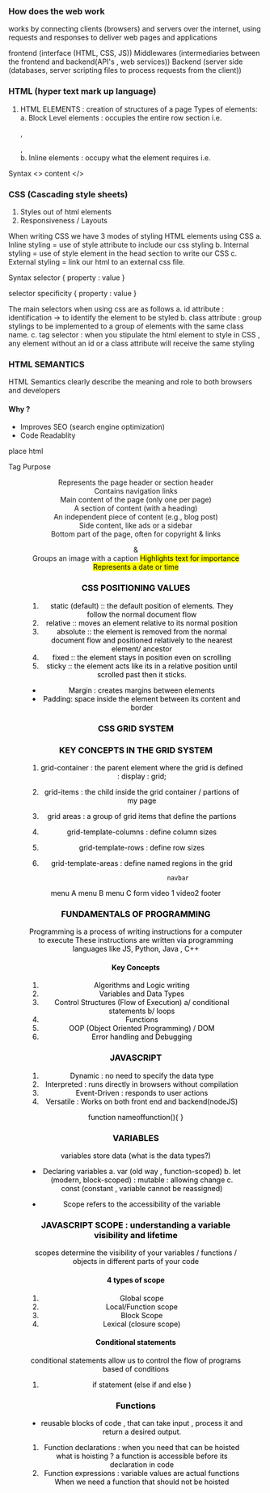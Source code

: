 ### How does the web work 
works by connecting clients (browsers) and servers over the
internet, using requests and responses to deliver web pages and 
applications 

frontend (interface (HTML, CSS, JS))
Middlewares (intermediaries between the frontend and backend(API's , web services))
Backend (server side (databases, server scripting files to process requests from the client))

### HTML (hyper text mark up language)
1. HTML ELEMENTS : creation of structures of a page 
   Types of elements: 
     a. Block Level elements : occupies the entire row section  i.e. <p> , <div> , <section>
     b. Inline elements : occupy what the element requires i.e. <a> <img>

Syntax 
<> content </>


### CSS (Cascading style sheets)
1. Styles out of html elements 
2. Responsiveness / Layouts 

When writing CSS we have 3 modes of styling HTML elements using CSS 
a. Inline styling = use of style attribute to include our css styling 
b. Internal styling = use of style element in the head section to write our CSS 
c. External styling = link our html to an external css file.

Syntax 
selector {
    property : value
}

selector specificity {
    property : value
}

The main selectors when using css are as follows
a. id attribute : identification -> to identify the element to be styled 
b. class attribute : group stylings to be implemented to a group of elements with 
the same class name. 
c. tag selector : when you stipulate the html element to style in CSS , any element without an id or a class attribute will receive the same styling 


### HTML SEMANTICS 
HTML Semantics clearly describe the meaning and role to both 
browsers and developers 
 #### Why ? 
 - Improves SEO  (search engine optimization)
 - Code Readablity 

 <div> place html </div> 


 Tag	     Purpose
<header>	Represents the page header or section header
<nav>	    Contains navigation links
<main>	    Main content of the page (only one per page)
<section>	A section of content (with a heading)
<article>	An independent piece of content (e.g., blog post)
<aside>	    Side content, like ads or a sidebar
<footer>	Bottom part of the page, often for copyright & links
<figure> & <figcaption>	Groups an image with a caption
<mark>	    Highlights text for importance
<time>	    Represents a date or time


### CSS POSITIONING VALUES 
1. static (default) :: the default position of elements. They follow the normal document flow 
2. relative :: moves an element relative to its normal position 
3. absolute :: the element is removed from the normal document flow and positioned relatively to the nearest element/ ancestor 
4. fixed :: the element stays in position even on scrolling 
5. sticky :: the element acts like its in a relative position until scrolled past then it sticks.

- Margin : creates margins between elements
- Padding:  space inside the element between its content and border 

### CSS GRID SYSTEM 
### KEY CONCEPTS IN THE GRID SYSTEM 
1. grid-container : the parent element where the grid is defined : display : grid;
2. grid-items : the child inside the grid container / partions of my page 
3. grid areas : a group of grid items that define the partions 
5. grid-template-columns : define column sizes 
6. grid-template-rows : define row sizes 
7. grid-template-areas : define named regions in the grid 


                           navbar
menu A                     menu B                       menu C 
                           form 
        video 1                                       video2
                           footer


### FUNDAMENTALS OF PROGRAMMING 
Programming is a process of writing instructions for a computer to execute 
These instructions are written via programming languages like JS, Python, Java , C++ 

#### Key Concepts 
1. Algorithms and Logic writing 
2. Variables and Data Types 
3. Control Structures (Flow of Execution)
    a/ conditional statements 
    b/ loops
4. Functions 
5. OOP (Object Oriented Programming) / DOM 
6. Error handling and Debugging 


### JAVASCRIPT 
1. Dynamic : no need to specify the data type 
2. Interpreted : runs directly in browsers without compilation 
3. Event-Driven : responds to user actions 
4. Versatile : Works on both front end and backend(nodeJS)

function nameoffunction(){
    <!-- logic function -->
}


### VARIABLES 
variables store data (what is the data types?)

- Declaring variables 
  a. var (old way , function-scoped)
  b. let (modern, block-scoped) : mutable : allowing change 
  c. const (constant , variable cannot be reassigned)

- Scope refers to the accessibility of the variable 


### JAVASCRIPT SCOPE : understanding a variable visibility and lifetime 
 scopes determine the visibility of your variables / functions / objects in different parts of 
 your code 

#### 4 types of scope 
1. Global scope 
2. Local/Function scope 
3. Block Scope 
4. Lexical (closure scope)

#### Conditional statements 
conditional statements allow us to control the flow of programs based of conditions 

1. if statement (else if and else )


### Functions 
- reusable blocks of code , that can take input , process it and return a desired output. 

1. Function declarations : when you need that can be hoisted 
what is hoisting ? a function is accessible before its declaration in code 
2. Function expressions : variable values are actual functions 
When we need a function that should not be hoisted 